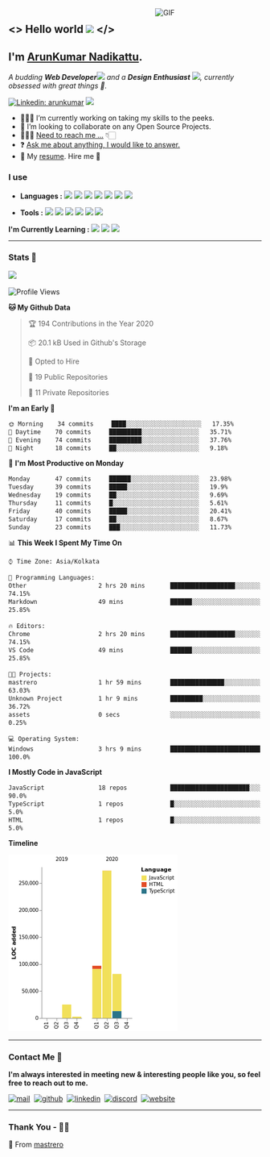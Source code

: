 <img align="right" alt="GIF" width="42%" src="https://github.com/mastrero/assets/raw/main/mastrero/Myself.gif" />

## **<> Hello world <img width="25px" src="https://github.com/mastrero/assets/raw/main/mastrero/Hello_World.gif" > </>**

## I'm [ArunKumar Nadikattu](https://arunkumar.design/).

<p>
  <em>
    A budding <b>Web Developer</b><img src="https://github.com/mastrero/assets/raw/main/mastrero/Developer.gif" width="30px"> and a <b>Design Enthusiast</b>&nbsp;<img src="https://raw.githubusercontent.com/mastrero/assets/main/mastrero/Designer.gif" width="36px">, currently obsessed with great things 🚀.
  </em>  
</p>

[![Linkedin: arunkumar](https://img.shields.io/badge/-ArunKumar_Nadikattu-blue?style=flat-square&logo=Linkedin&logoColor=white&link=https://www.linkedin.com/in/arun-kumar-n/)](https://www.linkedin.com/in/arun-kumar-n/)
![](https://visitor-badge.glitch.me/badge?page_id=mastrero.mastrero)

- 👨🏻‍💻 I’m currently working on taking my skills to the peeks.
- 🤼 I’m looking to collaborate on any Open Source Projects.
- 💁🏻‍♂️ [Need to reach me ...](#Contact%20Me%20💬) 👇🏻
- ❓ [Ask me about anything, I would like to answer.](#Contact%20Me%20💬)
- 📃 My [resume](). Hire me 🥰

### **I use**

<!-- ![HTML5](https://img.shields.io/badge/-HTML5-000000?style=flat&logo=html5) -->

- **Languages :**
  <img height="25" src="https://github.com/mastrero/assets/raw/main/mastrero/languages_tools/html.png">
  <img height="25" src="https://github.com/mastrero/assets/raw/main/mastrero/languages_tools/css.png">
  <img height="25" src="https://github.com/mastrero/assets/raw/main/mastrero/languages_tools/javascript.png">
  <img height="25" src="https://github.com/mastrero/assets/raw/main/mastrero/languages_tools/react.png">
  <img height="25" src="https://github.com/mastrero/assets/raw/main/mastrero/languages_tools/nodejs.png">
  <img height="25" src="https://github.com/mastrero/assets/raw/main/mastrero/languages_tools/styled_components.png">
  <img height="25" src="https://github.com/mastrero/assets/raw/main/mastrero/languages_tools/postgresql.webp">

- **Tools :**
  <img height="25" src="https://github.com/mastrero/assets/raw/main/mastrero/languages_tools/git.png">
  <img height="25" src="https://github.com/mastrero/assets/raw/main/mastrero/languages_tools/github.png">
  <img height="25" src="https://github.com/mastrero/assets/raw/main/mastrero/languages_tools/vscode.png">
  <img height="25" src="https://github.com/mastrero/assets/raw/main/mastrero/languages_tools/adobexd.png">
  <img height="25" src="https://github.com/mastrero/assets/raw/main/mastrero/languages_tools/firebase.jpg">
  <img height="25" src="https://github.com/mastrero/assets/raw/main/mastrero/languages_tools/netlify.png">

**I'm Currently Learning :**
<img height="25" src="https://github.com/mastrero/assets/raw/main/mastrero/languages_tools/typescript.webp">
<img height="25" src="https://github.com/mastrero/assets/raw/main/mastrero/languages_tools/graphql.png">
<img height="25" src="https://github.com/mastrero/assets/raw/main/mastrero/languages_tools/django.png">

---

### **Stats 💬**

![](https://github-readme-stats.vercel.app/api?username=mastrero&show_icons=true)

<!--START_SECTION:waka-->
![Profile Views](http://img.shields.io/badge/Profile%20Views-0-blue)

**🐱 My Github Data** 

> 🏆 194 Contributions in the Year 2020
 > 
> 📦 20.1 kB Used in Github's Storage 
 > 
> 💼 Opted to Hire
 > 
> 📜 19 Public Repositories
 > 
> 🔑 11 Private Repositories 

**I'm an Early 🐤** 

```text
🌞 Morning    34 commits     ████░░░░░░░░░░░░░░░░░░░░░   17.35% 
🌆 Daytime    70 commits     █████████░░░░░░░░░░░░░░░░   35.71% 
🌃 Evening    74 commits     █████████░░░░░░░░░░░░░░░░   37.76% 
🌙 Night      18 commits     ██░░░░░░░░░░░░░░░░░░░░░░░   9.18%

```
📅 **I'm Most Productive on Monday** 

```text
Monday       47 commits     ██████░░░░░░░░░░░░░░░░░░░   23.98% 
Tuesday      39 commits     █████░░░░░░░░░░░░░░░░░░░░   19.9% 
Wednesday    19 commits     ██░░░░░░░░░░░░░░░░░░░░░░░   9.69% 
Thursday     11 commits     █░░░░░░░░░░░░░░░░░░░░░░░░   5.61% 
Friday       40 commits     █████░░░░░░░░░░░░░░░░░░░░   20.41% 
Saturday     17 commits     ██░░░░░░░░░░░░░░░░░░░░░░░   8.67% 
Sunday       23 commits     ███░░░░░░░░░░░░░░░░░░░░░░   11.73%

```


📊 **This Week I Spent My Time On** 

```text
⌚︎ Time Zone: Asia/Kolkata

💬 Programming Languages: 
Other                    2 hrs 20 mins       ██████████████████░░░░░░░   74.15% 
Markdown                 49 mins             ██████░░░░░░░░░░░░░░░░░░░   25.85%

🔥 Editors: 
Chrome                   2 hrs 20 mins       ██████████████████░░░░░░░   74.15% 
VS Code                  49 mins             ██████░░░░░░░░░░░░░░░░░░░   25.85%

🐱‍💻 Projects: 
mastrero                 1 hr 59 mins        ███████████████░░░░░░░░░░   63.03% 
Unknown Project          1 hr 9 mins         █████████░░░░░░░░░░░░░░░░   36.72% 
assets                   0 secs              ░░░░░░░░░░░░░░░░░░░░░░░░░   0.25%

💻 Operating System: 
Windows                  3 hrs 9 mins        █████████████████████████   100.0%

```

**I Mostly Code in JavaScript** 

```text
JavaScript               18 repos            ██████████████████████░░░   90.0% 
TypeScript               1 repos             █░░░░░░░░░░░░░░░░░░░░░░░░   5.0% 
HTML                     1 repos             █░░░░░░░░░░░░░░░░░░░░░░░░   5.0%

```


**Timeline**

![Chart not found](https://github.com/mastrero/mastrero/blob/master/charts/bar_graph.png) 


<!--END_SECTION:waka-->

---

### **Contact Me 💬**

**I'm always interested in meeting new & interesting people like you, so feel free to reach out to me.**

<div>
  <a href="arunaiekhil@gmail.com" target="_blank"><img src="https://github.com/mastrero/assets/raw/main/mastrero/contact/gmail_dark.png" width="35" alt="mail" ></a>&nbsp;
  <a href="https://github.com/mastrero" target="_blank"><img src="https://github.com/mastrero/assets/raw/main/mastrero/contact/github.svg" width="35" alt="github" ></a>&nbsp;
  <a href="https://www.linkedin.com/in/arun-kumar-n/" target="_blank"><img src="https://github.com/mastrero/assets/raw/main/mastrero/contact/linkedin_dark.png" width="35" alt="linkedin" ></a>&nbsp;
  <a href="https://discord.com/users/ArunKumar#1332" target="_blank"><img src="https://github.com/mastrero/assets/raw/main/mastrero/contact/discord_dark.png" width="35" alt="discord" ></a>&nbsp;
  <a href="https://arunkumar.design" target="_blank"><img src="https://github.com/mastrero/assets/raw/main/mastrero/contact/site.svg" width="35" alt="website" ></a>&nbsp;
</div>

---

### **Thank You - 🙏🏼**

💖 From [mastrero](https://github.com/mastrero)
